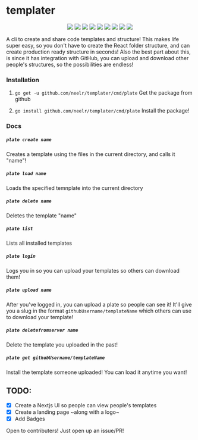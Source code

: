 # templater

<p align="center">
    <a href="https://templaterx.now.sh" alt="Templates">
        <img src="https://img.shields.io/endpoint?url=https://templater-api.hacker22.repl.co/api/badges/templates&label=Templates" /></a>
  <a href="https://templaterx.now.sh" alt="Server">
        <img src="https://img.shields.io/endpoint?url=https://templater-api.hacker22.repl.co/api/badges&label=Server%20Status" /></a>
  <a href="https://opensource.org/licenses/MIT" alt="LICENSE">
        <img src="https://badgen.net/github/license/neelr/templater" /></a>
    <a href="https://github.com/neelr/templater/commits/master" alt="Commits">
        <img src="https://badgen.net/github/last-commit/neelr/templater" /></a>
    <a href="https://github.com/neelr/templater/issues" alt="Closed Issues">
        <img src="https://badgen.net/github/closed-issues/neelr/templater" /></a>
     <a href="https://github.com/neelr/templater/issues" alt="Open Issues">
        <img src="https://badgen.net/github/open-issues/neelr/templater" /></a>
    <a href="https://github.com/neelr/templater/actions" alt="Actions">
        <img src="https://badgen.net/github/checks/neelr/templater" /></a>
      <a href="https://github.com/neelr/templater/actions" alt="Actions">
        <img src="https://badgen.net/github/checks/neelr/templater" /></a>
  <a href="https://github.com/neelr/templater/releases" alt="Release">
        <img src="https://badgen.net/github/release/neelr/templater" /></a>
  
</p>

A cli to create and share code templates and structure! This makes life super easy, so you don't have to create the React folder structure, and can create production ready structure in seconds! Also the best part about this, is since it has integration with GitHub, you can upload and download other people's structures, so the possibilities are endless!

### Installation

1. `go get -u github.com/neelr/templater/cmd/plate` Get the package from github

2. `go install github.com/neelr/templater/cmd/plate` Install the package!

### Docs

##### `plate create name`

Creates a template using the files in the current directory, and calls it "name"!

##### `plate load name`

Loads the specified temnplate into the current directory

##### `plate delete name`

Deletes the template "name"

##### `plate list`

Lists all installed templates

##### `plate login`

Logs you in so you can upload your templates so others can download them!

##### `plate upload name`

After you've logged in, you can upload a plate so people can see it! It'll give you a slug in the format `githubUsername/templateName` which others can use to download your template!

##### `plate deletefromserver name`

Delete the template you uploaded in the past!

##### `plate get githubUsername/templateName`

Install the template someone uploaded! You can load it anytime you want!

## TODO:

-   [x] Create a Nextjs UI so people can view people's templates
-   [x] Create a landing page ~along with a logo~
-   [x] Add Badges

Open to contributers! Just open up an issue/PR!
